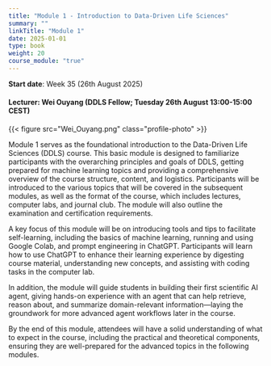 ```yaml
---
title: "Module 1 - Introduction to Data-Driven Life Sciences"
summary: ""
linkTitle: "Module 1"
date: 2025-01-01
type: book
weight: 20
course_module: "true"
---
```


**Start date**: Week 35 (26th August 2025)

#### Lecturer: Wei Ouyang (DDLS Fellow; Tuesday 26th August 13:00-15:00 CEST)

{{< figure src="Wei_Ouyang.png" class="profile-photo" >}}

Module 1 serves as the foundational introduction to the Data-Driven Life Sciences (DDLS) course. This basic module is designed to familiarize participants with the overarching principles and goals of DDLS, getting prepared for machine learning topics and providing a comprehensive overview of the course structure, content, and logistics. Participants will be introduced to the various topics that will be covered in the subsequent modules, as well as the format of the course, which includes lectures, computer labs, and journal club. The module will also outline the examination and certification requirements.

A key focus of this module will be on introducing tools and tips to facilitate self-learning, including the basics of machine learning, running and using Google Colab, and prompt engineering in ChatGPT. Participants will learn how to use ChatGPT to enhance their learning experience by digesting course material, understanding new concepts, and assisting with coding tasks in the computer lab.

In addition, the module will guide students in building their first scientific AI agent, giving hands-on experience with an agent that can help retrieve, reason about, and summarize domain-relevant information—laying the groundwork for more advanced agent workflows later in the course.

By the end of this module, attendees will have a solid understanding of what to expect in the course, including the practical and theoretical components, ensuring they are well-prepared for the advanced topics in the following modules.

